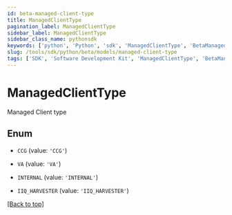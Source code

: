 ```yaml
---
id: beta-managed-client-type
title: ManagedClientType
pagination_label: ManagedClientType
sidebar_label: ManagedClientType
sidebar_class_name: pythonsdk
keywords: ['python', 'Python', 'sdk', 'ManagedClientType', 'BetaManagedClientType'] 
slug: /tools/sdk/python/beta/models/managed-client-type
tags: ['SDK', 'Software Development Kit', 'ManagedClientType', 'BetaManagedClientType']
---
```


# ManagedClientType

Managed Client type

## Enum

* `CCG` (value: `'CCG'`)

* `VA` (value: `'VA'`)

* `INTERNAL` (value: `'INTERNAL'`)

* `IIQ_HARVESTER` (value: `'IIQ_HARVESTER'`)

[[Back to top]](#) 

